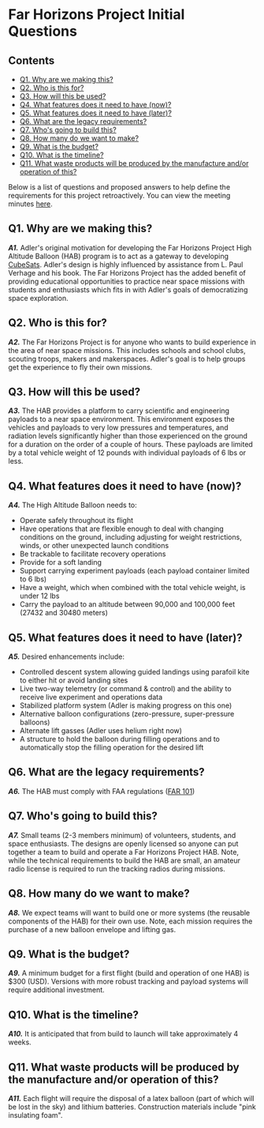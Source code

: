 # Far Horizons Project Initial Questions

## Contents
* [Q1. Why are we making this?](https://github.com/jmwright/far-horizons-project/blob/main/Wiki/initial_questions.md#q1-why-are-we-making-this)
* [Q2. Who is this for?](https://github.com/jmwright/far-horizons-project/blob/main/Wiki/initial_questions.md#q2-who-is-this-for)
* [Q3. How will this be used?](https://github.com/jmwright/far-horizons-project/blob/main/Wiki/initial_questions.md#q3-how-will-this-be-used)
* [Q4. What features does it need to have (now)?](https://github.com/jmwright/far-horizons-project/blob/main/Wiki/initial_questions.md#q4-what-features-does-it-need-to-have-now)
* [Q5. What features does it need to have (later)?](https://github.com/jmwright/far-horizons-project/blob/main/Wiki/initial_questions.md#q5-what-features-does-it-need-to-have-later)
* [Q6. What are the legacy requirements?](https://github.com/jmwright/far-horizons-project/blob/main/Wiki/initial_questions.md#q6-what-are-the-legacy-requirements)
* [Q7. Who's going to build this?](https://github.com/jmwright/far-horizons-project/blob/main/Wiki/initial_questions.md#q7-whos-going-to-build-this)
* [Q8. How many do we want to make?](https://github.com/jmwright/far-horizons-project/blob/main/Wiki/initial_questions.md#q8-how-many-do-we-want-to-make)
* [Q9. What is the budget?](https://github.com/jmwright/far-horizons-project/blob/main/Wiki/initial_questions.md#q9-what-is-the-budget)
* [Q10. What is the timeline?](https://github.com/jmwright/far-horizons-project/blob/main/Wiki/initial_questions.md#q10-what-is-the-timeline)
* [Q11. What waste products will be produced by the manufacture and/or operation of this?](https://github.com/jmwright/far-horizons-project/blob/main/Wiki/initial_questions.md#q11-what-waste-products-will-be-produced-by-the-manufacture-andor-operation-of-this)


Below is a list of questions and proposed answers to help define the requirements for this project retroactively. You can view the meeting minutes [here](meeting_minutes.md).

## Q1. Why are we making this?

***A1.*** Adler's original motivation for developing the Far Horizons Project High Altitude Balloon (HAB) program is to act as a gateway to developing [CubeSats](http://en.wikipedia.org/wiki/CubeSat). Adler's design is highly influenced by assistance from L. Paul Verhage and his book. The Far Horizons Project has the added benefit of providing educational opportunities to practice near space missions with students and enthusiasts which fits in with Adler's goals of democratizing space exploration.

## Q2. Who is this for?

***A2.*** The Far Horizons Project is for anyone who wants to build experience in the area of near space missions. This includes schools and school clubs, scouting troops, makers and makerspaces. Adler's goal is to help groups get the experience to fly their own missions.

## Q3. How will this be used?

***A3.*** The HAB provides a platform to carry scientific and engineering payloads to a near space environment. This environment exposes the vehicles and payloads to very low pressures and temperatures, and radiation levels significantly higher than those experienced on the ground for a duration on the order of a couple of hours. These payloads are limited by a total vehicle weight of 12 pounds with individual payloads of 6 lbs or less.

## Q4. What features does it need to have (now)?

***A4.*** The High Altitude Balloon needs to:
* Operate safely throughout its flight
* Have operations that are flexible enough to deal with changing conditions on the ground, including adjusting for weight restrictions, winds, or other unexpected launch conditions
* Be trackable to facilitate recovery operations
* Provide for a soft landing
* Support carrying experiment payloads (each payload container limited to 6 lbs)
* Have a weight, which when combined with the total vehicle weight, is under 12 lbs
* Carry the payload to an altitude between 90,000 and 100,000 feet (27432 and 30480 meters)

## Q5. What features does it need to have (later)?

***A5.*** Desired enhancements include:
* Controlled descent system allowing guided landings using parafoil kite to either hit or avoid landing sites
* Live two-way telemetry (or command & control) and the ability to receive live experiment and operations data
* Stabilized platform system (Adler is making progress on this one)
* Alternative balloon configurations (zero-pressure, super-pressure balloons)
* Alternate lift gasses (Adler uses helium right now)
* A structure to hold the balloon during filling operations and to automatically stop the filling operation for the desired lift

## Q6. What are the legacy requirements?

***A6.*** The HAB must comply with FAA regulations ([FAR 101](https://www.ecfr.gov/cgi-bin/text-idx?rgn=div5&node=14:2.0.1.3.15))

## Q7. Who's going to build this?

***A7.*** Small teams (2-3 members minimum) of volunteers, students, and space enthusiasts. The designs are openly licensed so anyone can put together a team to build and operate a Far Horizons Project HAB. Note, while the technical requirements to build the HAB are small, an amateur radio license is required to run the tracking radios during missions.

## Q8. How many do we want to make?

***A8.*** We expect teams will want to build one or more systems (the reusable components of the HAB) for their own use. Note, each mission requires the purchase of a new balloon envelope and lifting gas.

## Q9. What is the budget?

***A9.*** A minimum budget for a first flight (build and operation of one HAB) is $300 (USD). Versions with more robust tracking and payload systems will require additional investment.

## Q10. What is the timeline?

***A10.*** It is anticipated that from build to launch will take approximately 4 weeks.

## Q11. What waste products will be produced by the manufacture and/or operation of this?

***A11.*** Each flight will require the disposal of a latex balloon (part of which will be lost in the sky) and lithium batteries. Construction materials include "pink insulating foam".
